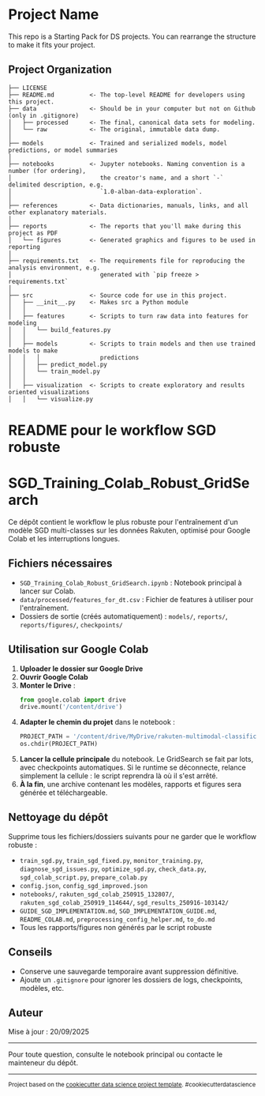 Project Name
==============================

This repo is a Starting Pack for DS projects. You can rearrange the structure to make it fits your project.

Project Organization
------------

    ├── LICENSE
    ├── README.md          <- The top-level README for developers using this project.
    ├── data               <- Should be in your computer but not on Github (only in .gitignore)
    │   ├── processed      <- The final, canonical data sets for modeling.
    │   └── raw            <- The original, immutable data dump.
    │
    ├── models             <- Trained and serialized models, model predictions, or model summaries
    │
    ├── notebooks          <- Jupyter notebooks. Naming convention is a number (for ordering),
    │                         the creator's name, and a short `-` delimited description, e.g.
    │                         `1.0-alban-data-exploration`.
    │
    ├── references         <- Data dictionaries, manuals, links, and all other explanatory materials.
    │
    ├── reports            <- The reports that you'll make during this project as PDF
    │   └── figures        <- Generated graphics and figures to be used in reporting
    │
    ├── requirements.txt   <- The requirements file for reproducing the analysis environment, e.g.
    │                         generated with `pip freeze > requirements.txt`
    │
    ├── src                <- Source code for use in this project.
    │   ├── __init__.py    <- Makes src a Python module
    │   │
    │   ├── features       <- Scripts to turn raw data into features for modeling
    │   │   └── build_features.py
    │   │
    │   ├── models         <- Scripts to train models and then use trained models to make
    │   │   │                 predictions
    │   │   ├── predict_model.py
    │   │   └── train_model.py
    │   │
    │   ├── visualization  <- Scripts to create exploratory and results oriented visualizations
    │   │   └── visualize.py

# README pour le workflow SGD robuste

# SGD_Training_Colab_Robust_GridSearch

Ce dépôt contient le workflow le plus robuste pour l'entraînement d'un modèle SGD multi-classes sur les données Rakuten, optimisé pour Google Colab et les interruptions longues.

## Fichiers nécessaires
- `SGD_Training_Colab_Robust_GridSearch.ipynb` : Notebook principal à lancer sur Colab.
- `data/processed/features_for_dt.csv` : Fichier de features à utiliser pour l'entraînement.
- Dossiers de sortie (créés automatiquement) : `models/`, `reports/`, `reports/figures/`, `checkpoints/`

## Utilisation sur Google Colab
1. **Uploader le dossier sur Google Drive**
2. **Ouvrir Google Colab**
3. **Monter le Drive** :
   ```python
   from google.colab import drive
   drive.mount('/content/drive')
   ```
4. **Adapter le chemin du projet** dans le notebook :
   ```python
   PROJECT_PATH = '/content/drive/MyDrive/rakuten-multimodal-classification'
   os.chdir(PROJECT_PATH)
   ```
5. **Lancer la cellule principale** du notebook. Le GridSearch se fait par lots, avec checkpoints automatiques. Si le runtime se déconnecte, relance simplement la cellule : le script reprendra là où il s'est arrêté.
6. **À la fin**, une archive contenant les modèles, rapports et figures sera générée et téléchargeable.

## Nettoyage du dépôt
Supprime tous les fichiers/dossiers suivants pour ne garder que le workflow robuste :
- `train_sgd.py`, `train_sgd_fixed.py`, `monitor_training.py`, `diagnose_sgd_issues.py`, `optimize_sgd.py`, `check_data.py`, `sgd_colab_script.py`, `prepare_colab.py`
- `config.json`, `config_sgd_improved.json`
- `notebooks/`, `rakuten_sgd_colab_250915_132807/`, `rakuten_sgd_colab_250919_114644/`, `sgd_results_250916-103142/`
- `GUIDE_SGD_IMPLEMENTATION.md`, `SGD_IMPLEMENTATION_GUIDE.md`, `README_COLAB.md`, `preprocessing_config_helper.md`, `to_do.md`
- Tous les rapports/figures non générés par le script robuste

## Conseils
- Conserve une sauvegarde temporaire avant suppression définitive.
- Ajoute un `.gitignore` pour ignorer les dossiers de logs, checkpoints, modèles, etc.

## Auteur
Mise à jour : 20/09/2025

---
Pour toute question, consulte le notebook principal ou contacte le mainteneur du dépôt.

--------

<p><small>Project based on the <a target="_blank" href="https://drivendata.github.io/cookiecutter-data-science/">cookiecutter data science project template</a>. #cookiecutterdatascience</small></p>
